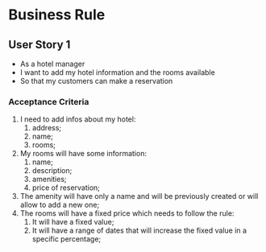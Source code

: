 # Business Rule

## User Story 1
- As a hotel manager
- I want to add my hotel information and the rooms available
- So that my customers can make a reservation

### Acceptance Criteria
1. I need to add infos about my hotel: 
   1. address;
   2. name; 
   3. rooms;
2. My rooms will have some information:
   1. name;
   2. description;
   3. amenities;
   4. price of reservation;
3. The amenity will have only a name and will be previously created or will allow to add a new one;
4. The rooms will have a fixed price which needs to follow the rule:
    1. It will have a fixed value;
    2. It will have a range of dates that will increase the fixed value in a specific percentage;